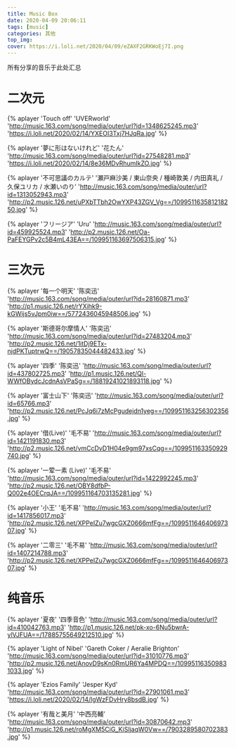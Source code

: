 ```yaml
---
title: Music Box
date: 2020-04-09 20:06:11
tags: [music]
categories: 其他
top_img:
cover: https://i.loli.net/2020/04/09/eZAXF2GRKWoEj7I.png
---
```


所有分享的音乐于此处汇总

# 二次元
{% aplayer 'Touch off' 'UVERworld' 'http://music.163.com/song/media/outer/url?id=1348625245.mp3' 'https://i.loli.net/2020/02/14/YXEOI3Txj7HJqRa.jpg' %}

{% aplayer '夢に形はないけれど' '花たん' 'http://music.163.com/song/media/outer/url?id=27548281.mp3' 'https://i.loli.net/2020/02/14/8e36MDvRhumIkZO.jpg' %}

{% aplayer '不可思議のカルテ' '瀬戸麻沙美 / 東山奈央 / 種崎敦美 / 内田真礼 / 久保ユリカ / 水瀬いのり' 'http://music.163.com/song/media/outer/url?id=1313052943.mp3' 'http://p2.music.126.net/uPXbTTbh2OwYXP43ZGV_Vg==/109951163581218250.jpg' %}

{% aplayer 'フリージア' 'Uru' 'http://music.163.com/song/media/outer/url?id=459925524.mp3' 'http://p2.music.126.net/Oa-PaFEYGPv2c5B4mL43EA==/109951163697506315.jpg' %}

# 三次元
{% aplayer '每一个明天' '陈奕迅' 'http://music.163.com/song/media/outer/url?id=28160871.mp3' 'http://p1.music.126.net/rYXihk9-kGWijs5vJpm0iw==/5772436045948506.jpg' %}

{% aplayer '斯德哥尔摩情人' '陈奕迅' 'http://music.163.com/song/media/outer/url?id=27483204.mp3' 'http://p2.music.126.net/1itDj9ETx-njdPKTuptrwQ==/19057835044482433.jpg' %}

{% aplayer '四季' '陈奕迅' 'http://music.163.com/song/media/outer/url?id=437802725.mp3' 'http://p1.music.126.net/Ql-WWfOBydcJcdnAsVPaSg==/18819241021893118.jpg' %}

{% aplayer '富士山下' '陈奕迅' 'http://music.163.com/song/media/outer/url?id=65766.mp3' 'http://p2.music.126.net/PcJq6i7zMcPgudejdn1yeg==/109951163256302356.jpg' %}

{% aplayer '借(Live)' '毛不易' 'http://music.163.com/song/media/outer/url?id=1421191830.mp3' 'http://p2.music.126.net/vmCcDvD1H04e9gm97xsCqg==/109951163350929740.jpg' %}

{% aplayer '一荤一素 (Live)' '毛不易' 'http://music.163.com/song/media/outer/url?id=1422992245.mp3' 'http://p2.music.126.net/OBY8dfbP-Q002e4OECrqJA==/109951164703135281.jpg' %}

{% aplayer '小王' '毛不易' 'http://music.163.com/song/media/outer/url?id=1417856017.mp3' 'http://p2.music.126.net/XPPeIZu7wgcGXZ0666mfFg==/109951164640697307.jpg' %}

{% aplayer '二零三' '毛不易' 'http://music.163.com/song/media/outer/url?id=1407214788.mp3' 'http://p2.music.126.net/XPPeIZu7wgcGXZ0666mfFg==/109951164640697307.jpg' %}

# 纯音乐
{% aplayer '夏夜' '四季音色' 'http://music.163.com/song/media/outer/url?id=410042763.mp3' 'http://p1.music.126.net/pk-xo-6Nu5bwrA-ylVJFUA==/17885755649212510.jpg' %}

{% aplayer 'Light of Nibel' 'Gareth Coker / Aeralie Brighton' 'http://music.163.com/song/media/outer/url?id=31010776.mp3' 'http://p2.music.126.net/AnovD9sKn0RmUR6Ya4MPDQ==/109951163509831033.jpg' %}

{% aplayer 'Ezios Family' 'Jesper Kyd' 'http://music.163.com/song/media/outer/url?id=27901061.mp3' 'https://i.loli.net/2020/02/14/lgWzFDvHry8bsdB.jpg' %}

{% aplayer '有哉と美月' '中西亮輔' 'http://music.163.com/song/media/outer/url?id=30870642.mp3' 'http://p1.music.126.net/roMgXM5CiG_KiSIjaqW0Vw==/7903289580702383.jpg' %}
